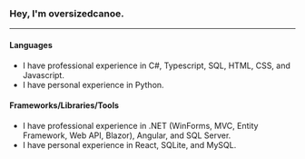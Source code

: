 ### Hey, I'm oversizedcanoe.

--- 

#### Languages
- I have professional experience in C#, Typescript, SQL, HTML, CSS, and Javascript.
- I have personal experience in Python.

#### Frameworks/Libraries/Tools
- I have professional experience in .NET (WinForms, MVC, Entity Framework, Web API, Blazor), Angular, and SQL Server.
- I have personal experience in React, SQLite, and MySQL.

